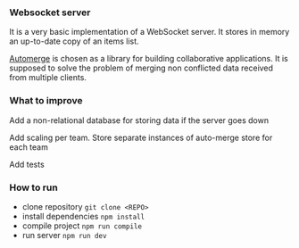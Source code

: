 ### Websocket server

It is a very basic implementation of a WebSocket server.
It stores in memory an up-to-date copy of an items list.

[Automerge](https://github.com/automerge/automerge) is chosen as a library for building collaborative applications.
It is supposed to solve the problem of merging non conflicted data received from multiple clients.

### What to improve
Add a non-relational database for storing data if the server goes down

Add scaling per team. Store separate instances of auto-merge store for each team

Add tests

### How to run
- clone repository `git clone <REPO>`
- install dependencies `npm install`
- compile project `npm run compile`
- run server `npm run dev`
